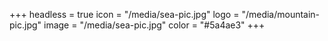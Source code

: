 +++
headless = true
icon = "/media/sea-pic.jpg"
logo = "/media/mountain-pic.jpg"
image = "/media/sea-pic.jpg"
color = "#5a4ae3"
+++
